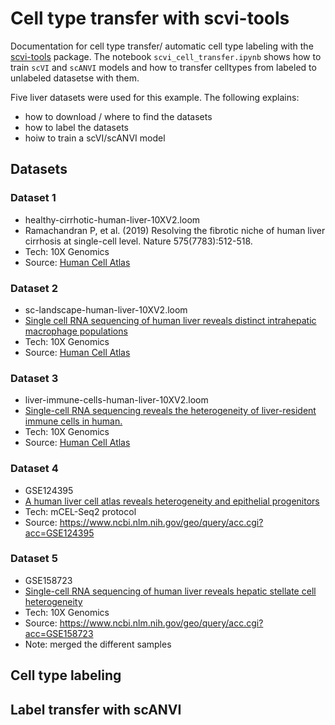 # Cell type transfer with scvi-tools

Documentation for cell type transfer/ automatic cell type labeling with the [scvi-tools](https://scvi-tools.org/) package.
The notebook `scvi_cell_transfer.ipynb` shows how to train `scVI` and `scANVI` models and how to transfer celltypes from
labeled to unlabeled datasetse with them.

Five liver datasets were used for this example. The following explains:

* how to download / where to find the datasets
* how to label the datasets
* hoiw to train a scVI/scANVI model

## Datasets

### Dataset 1

* healthy-cirrhotic-human-liver-10XV2.loom
* Ramachandran P, et al. (2019) Resolving the fibrotic niche of human liver cirrhosis at single-cell level. Nature 575(7783):512-518.
* Tech: 10X Genomics
* Source: [Human Cell Atlas](https://data.humancellatlas.org/)

### Dataset 2

* sc-landscape-human-liver-10XV2.loom
* [Single cell RNA sequencing of human liver reveals distinct intrahepatic macrophage populations](https://www.ncbi.nlm.nih.gov/pmc/articles/PMC6197289/)
* Tech: 10X Genomics
* Source: [Human Cell Atlas](https://data.humancellatlas.org/)

### Dataset 3

* liver-immune-cells-human-liver-10XV2.loom
* [Single-cell RNA sequencing reveals the heterogeneity of liver-resident immune cells in human.](https://www.nature.com/articles/s41421-020-0157-z)
* Tech: 10X Genomics
* Source: [Human Cell Atlas](https://data.humancellatlas.org/)

### Dataset 4

* GSE124395
* [A human liver cell atlas reveals heterogeneity and epithelial progenitors](https://www.nature.com/articles/s41586-019-1373-2)
* Tech: mCEL-Seq2 protocol
* Source: <https://www.ncbi.nlm.nih.gov/geo/query/acc.cgi?acc=GSE124395>

### Dataset 5

* GSE158723
* [Single-cell RNA sequencing of human liver reveals hepatic stellate cell heterogeneity](https://www.sciencedirect.com/science/article/pii/S2589555921000549)
* Tech: 10X Genomics
* Source: <https://www.ncbi.nlm.nih.gov/geo/query/acc.cgi?acc=GSE158723>
* Note: merged the different samples

## Cell type labeling

## Label transfer with scANVI

